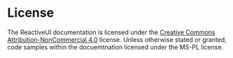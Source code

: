 # License
The ReactiveUI documentation is licensed under the [Creative Commons Attribution-NonCommercial 4.0](https://creativecommons.org/licenses/by-nc/4.0/legalcode) license. Unless otherwise stated or granted, code samples within the docuemtnation licensed under the MS-PL license. 

